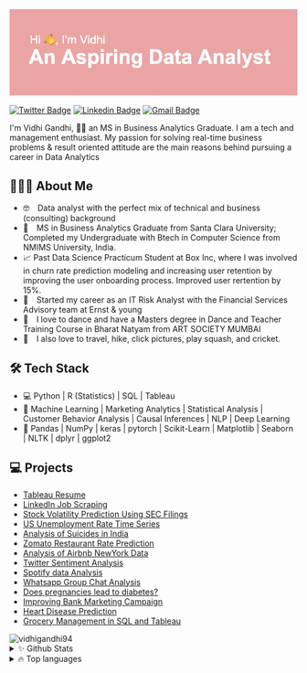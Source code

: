
![Header](https://github.com/vidhigandhi94/vidhigandhi94/blob/master/header.png "Header")


[![Twitter Badge](https://img.shields.io/badge/-@vidhigandhi4-1ca0f1?style=flat-square&labelColor=1ca0f1&logo=twitter&logoColor=white&link=https://twitter.com/vidhigandhi4)](https://twitter.com/vidhigandhi4) 
[![Linkedin Badge](https://img.shields.io/badge/-vidhigandhi1712-blue?style=flat-square&logo=Linkedin&logoColor=white&link=https://www.linkedin.com/in/vidhigandhi1712/)](https://www.linkedin.com/in/vidhigandhi1712/) 
[![Gmail Badge](https://img.shields.io/badge/-vgandhi@scu.edu-c14438?style=flat-square&logo=Gmail&logoColor=white&link=mailto:vgandhi@scu.edu)](mailto:vgandhi@scu.edu)

I'm Vidhi Gandhi, 👨‍💻  an MS in Business Analytics Graduate. I am a tech and management enthusiast. My passion for solving real-time business problems & result oriented attitude are the main reasons behind pursuing a career in Data Analytics

## 👨🏻‍💻 About Me

* 🤓 ⠀Data analyst with the perfect mix of technical and business (consulting) background
* 📖 ⠀MS in Business Analytics Graduate from Santa Clara University; Completed my Undergraduate with Btech in Computer Science from NMIMS University, India.
* 📈  Past Data Science Practicum Student at Box Inc, where I was involved in churn rate prediction modeling and increasing user retention by improving the user onboarding process. Improved user rertention by 15%.
* 💼 ⠀Started my career as an IT Risk Analyst with the Financial Services Advisory team at Ernst & young
* 👯 ⠀I love to dance and have a Masters degree in Dance and Teacher Training Course in Bharat Natyam from ART SOCIETY MUMBAI
* 🤖 ⠀I also love to travel, hike, click pictures, play squash, and cricket.


## 🛠 Tech Stack
* 💻   Python | R (Statistics) | SQL | Tableau 
* 🔧   Machine Learning | Marketing Analytics | Statistical Analysis | Customer Behavior Analysis | Causal Inferences | NLP | Deep Learning
* 🚀   Pandas | NumPy | keras | pytorch | Scikit-Learn | Matplotlib | Seaborn | NLTK | dplyr | ggplot2


## 💻 Projects
* [Tableau Resume](https://public.tableau.com/profile/vidhi2433#!/vizhome/Resume1copy/Dashboard1)
* [LinkedIn Job Scraping](https://github.com/vidhigandhi94/LinkedIn-Job-Scraping-Python)
* [Stock Volatility Prediction Using SEC Filings](https://github.com/vidhigandhi94/Stock-Volatility-Prediction-Using-Sec-8K-filings)
* [US Unemployment Rate Time Series](https://github.com/vidhigandhi94/US-Unemployment-Rate-Time-Series)
* [Analysis of Suicides in India](https://github.com/vidhigandhi94/Analysis-of-suicide-in-india--who-why-and-how-)
* [Zomato Restaurant Rate Prediction](https://github.com/vidhigandhi94/Zomata-Data-Analysis-Python)
* [Analysis of Airbnb NewYork Data](https://github.com/vidhigandhi94/Exploratory-analysis-of-Airbnb-data-in-R)
* [Twitter Sentiment Analysis](https://github.com/vidhigandhi94/Twitter-sentiment-analysis-using-R-Shiny-App)
* [Spotify data Analysis](https://github.com/vidhigandhi94/Spotify-data-analysis)
* [Whatsapp Group Chat Analysis](https://github.com/vidhigandhi94/Whatsapp-group-chat-analysis)
* [Does pregnancies lead to diabetes?](https://github.com/vidhigandhi94/PIMA-Diabetes-explaining-causal-effects)
* [Improving Bank Marketing Campaign](https://github.com/vidhigandhi94/Bank-Marketing-Campaign-using-R-)
* [Heart Disease Prediction](https://github.com/vidhigandhi94/Heart-Disease-Prediction-Using-Python)
* [Grocery Management in SQL and Tableau](https://github.com/vidhigandhi94/Grocery-Management-SQL)

<img src="https://komarev.com/ghpvc/?username=vidhigandhi94" alt="vidhigandhi94" />

<details>
  <summary>✨ Github Stats</summary>
  <br>
  <img align="left" alt="Vidhi's Github Stats" src="https://github-readme-stats.vercel.app/api?username=vidhigandhi94&show_icons=true&theme=dracula" />
  <br>
  <br>
  <br>
  <br>
  <br>
  <br>
  <br>
  <br>
  <br>
</details>
<details>
  <summary>🔥 Top languages</summary>
  <br>
  <img align="left" alt="Vidhi's Github Stats" src="https://github-readme-stats.vercel.app/api/top-langs/?username=vidhigandhi94&theme=dracula" /> <br>
  <br>
  <br>
  <br>
  <br>
  <br>
  <br>
  <br>
</details>
